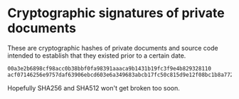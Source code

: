 Cryptographic signatures of private documents
===

These are cryptographic hashes of private documents and source code
intended to establish that they existed prior to a certain date.

```
00a3e2b6898cf98acc0b38bbf0fa98391aaaca9b1431b19fc3f9e4b829328110
acf07146256e9757daf63906ebcd603e6a349683abcb17fc50c815d9e12f08bc1b8a772f415f42a347b7cf41fec56820d522857c2db9bd841d36a4ca57517bbf
```

Hopefully SHA256 and SHA512 won't get broken too soon.
